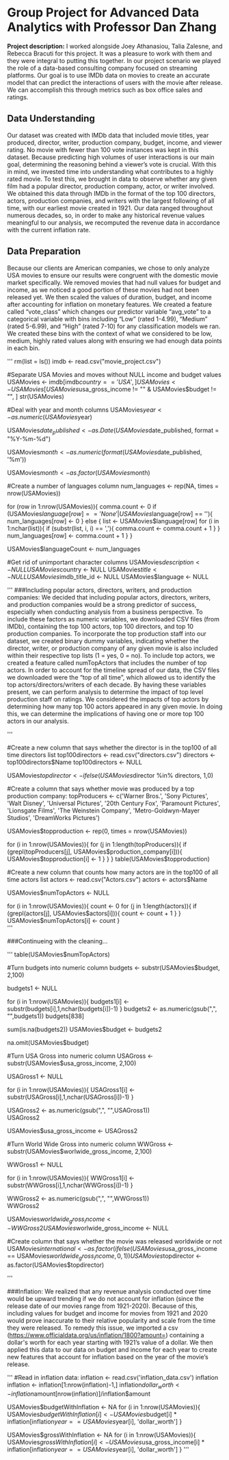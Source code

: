 # Group Project for Advanced Data Analytics with Professor Dan Zhang

**Project description:** I worked alongside Joey Athanasiou, Talia Zalesne, and Rebecca Bracuti for this project. It was a pleasure to work with them and they were integral to putting this together. In our project scenario we played the role of a data-based consulting company focused on streaming platforms. Our goal is to use IMDb data on movies to create an accurate model that can predict the interactions of users with the movie after release. We can accomplish this through metrics such as box office sales and ratings.

## Data Understanding

Our dataset was created with IMDb data that included movie titles, year produced, director, writer, production company, budget, income, and viewer rating. No movie with fewer than 100 vote instances was kept in this dataset. Because predicting high volumes of user interactions is our main goal, determining the reasoning behind a viewer’s vote is crucial. With this in mind, we invested time into understanding what contributes to a highly rated movie. To test this, we brought in data to observe whether any given film had a popular director, production company, actor, or writer involved. We obtained this data through IMDb in the format of the top 100 directors, actors, production companies, and writers with the largest following of all time, with our earliest movie created in 1921. Our data ranged throughout numerous decades, so, in order to make any historical revenue values meaningful to our analysis, we recomputed the revenue data in accordance with the current inflation rate.

## Data Preparation

Because our clients are American companies, we chose to only analyze USA movies to ensure our results were congruent with the domestic movie market specifically. We removed movies that had null values for budget and income, as we noticed a good portion of these movies had not been released yet. We then scaled the values of duration, budget, and income after accounting for inflation on monetary features. We created a feature called “vote_class” which changes our predictor variable “avg_vote” to a categorical variable with bins including “Low” (rated 1-4.99), “Medium” (rated 5-6.99), and “High” (rated 7-10) for any classification models we ran. We created these bins with the context of what we considered to be low, medium, highly rated values along with ensuring we had enough data points in each bin.

'''
rm(list = ls())
imdb <- read.csv("movie_project.csv")

#Separate USA Movies and moves without NULL income and budget values
USAMovies <- imdb[imdb$country == 'USA', ]
USAMovies <- USAMovies[USAMovies$usa_gross_income  != "" & USAMovies$budget != "", ]
str(USAMovies)

#Deal with year and month columns
USAMovies$year <- as.numeric(USAMovies$year)

USAMovies$date_published <- as.Date(USAMovies$date_published, format = "%Y-%m-%d")

USAMovies$month <- as.numeric(format(USAMovies$date_published, '%m'))

USAMovies$month <- as.factor(USAMovies$month)

#Create a number of languages column
num_languages <- rep(NA, times = nrow(USAMovies))

for (row in 1:nrow(USAMovies)){
  comma.count <- 0
  if (USAMovies$language[row] == 'None' | USAMovies$language[row] == ''){
    num_languages[row] <- 0
  }
  else {
    list <- USAMovies$language[row]
    for (i in 1:nchar(list)){
      if (substr(list, i, i) == ','){
        comma.count <- comma.count + 1
      }
    }
    num_languages[row] <- comma.count + 1
  }
}

USAMovies$languageCount <- num_languages



#Get rid of unimportant character columns
USAMovies$description <- NULL
USAMovies$country <- NULL
USAMovies$title <- NULL
USAMovies$imdb_title_id <- NULL
USAMovies$language <- NULL

'''
###Including popular actors, directors, writers, and production companies:
We decided that including popular actors, directors, writers, and production companies would be a strong predictor of success, especially when conducting analysis from a business perspective. To include these factors as numeric variables, we downloaded CSV files (from IMDb), containing the top 100 actors, top 100 directors, and top 10 production companies. To incorporate the top production staff into our dataset, we created binary dummy variables, indicating whether the director, writer, or production company of any given movie is also included within their respective top lists (1 = yes, 0 = no). To include top actors, we created a feature called numTopActors that includes the number of top actors. In order to account for the timeline spread of our data, the CSV files we downloaded were the “top of all time”, which allowed us to identify the top actors/directors/writers of each decade.  By having these variables present, we can perform analysis to determine the impact of top level production staff on ratings. We considered the impacts of top actors by determining how many top 100 actors appeared in any given movie. In doing this, we can determine the implications of having one or more top 100 actors in our analysis.

'''

#Create a new column that says whether the director is in the top100 of all time directors list
top100directors <- read.csv("directors.csv")
directors <- top100directors$Name
top100directors <- NULL

USAMovies$topdirector <- ifelse(USAMovies$director %in% directors, 1,0)


#Create a column that says whether movie was produced by a top production company:
topProducers <- 	c('Warner Bros.', 'Sony Pictures', 'Walt Disney', 'Universal Pictures', '20th Century Fox', 'Paramount Pictures', 'Lionsgate Films', 'The Weinstein Company', 'Metro-Goldwyn-Mayer Studios', 'DreamWorks Pictures')

USAMovies$topproduction <- rep(0, times = nrow(USAMovies))

for (i in 1:nrow(USAMovies)){
	for (j in 1:length(topProducers)){
		if (grepl(topProducers[j], USAMovies$production_company[i])){
			USAMovies$topproduction[i] <- 1
		}
	}
}
table(USAMovies$topproduction)

#Create a new column that counts how many actors are in the top100 of all time actors list
actors <- read.csv("Actors.csv")
actors <- actors$Name

USAMovies$numTopActors <- NULL

for (i in 1:nrow(USAMovies)){
  count <- 0
  for (j in 1:length(actors)){
   if (grepl(actors[j], USAMovies$actors[i])){
     count <- count + 1
   }
  }
  USAMovies$numTopActors[i] <- count
}  
'''

###Continueing with the cleaning...

'''
table(USAMovies$numTopActors)  

#Turn budgets into numeric column
budgets <- substr(USAMovies$budget, 2,100)

budgets1 <- NULL

for (i in 1:nrow(USAMovies)){
  budgets1[i] <- substr(budgets[i],1,nchar(budgets[i])-1)
}
budgets2 <- as.numeric(gsub(",", "",budgets1))
budgets[838]

sum(is.na(budgets2))
USAMovies$budget <- budgets2

na.omit(USAMovies$budget)



#Turn USA Gross into numeric column
USAGross <- substr(USAMovies$usa_gross_income, 2,100)

USAGross1 <- NULL

for (i in 1:nrow(USAMovies)){
  USAGross1[i] <- substr(USAGross[i],1,nchar(USAGross[i])-1)
}

USAGross2 <- as.numeric(gsub(",", "",USAGross1))  
USAGross2  

USAMovies$usa_gross_income <- USAGross2  


#Turn World Wide Gross into numeric column
WWGross <- substr(USAMovies$worlwide_gross_income, 2,100)

WWGross1 <- NULL

for (i in 1:nrow(USAMovies)){
  WWGross1[i] <- substr(WWGross[i],1,nchar(WWGross[i])-1)
}

WWGross2 <- as.numeric(gsub(",", "",WWGross1))  
WWGross2  

USAMovies$worldwide_gross_income <- WWGross2  
USAMovies$worlwide_gross_income <- NULL



#Create column that says whether the movie was released worldwide or not
USAMovies$international <- as.factor(ifelse(USAMovies$usa_gross_income == USAMovies$worldwide_gross_income,0,1))
USAMovies$topdirector <- as.factor(USAMovies$topdirector)

'''

###Inflation:
We realized that any revenue analysis conducted over time would be upward trending if we do not account for inflation (since the release date of our movies range from 1921-2020). Because of this, including values for budget and income for movies from 1921 and 2020 would prove inaccurate to their relative popularity and scale from the time they were released. To remedy this issue, we imported a csv (https://www.officialdata.org/us/inflation/1800?amount=) containing a dollar's worth for each year starting with 1921’s value of a dollar. We then applied this data to our data on budget and income for each year to create new features that account for inflation based on the year of the movie’s release.

'''
#Read in inflation data:
inflation <- read.csv('inflation_data.csv')
inflation
inflation <- inflation[1:nrow(inflation)-1,]
inflation$dollar_worth <- inflation$amount[nrow(inflation)]/inflation$amount

USAMovies$budgetWithInflation <- NA
for (i in 1:nrow(USAMovies)){
	USAMovies$budgetWithInflation[i] <- USAMovies$budget[i] * inflation[inflation$year == USAMovies$year[i], 'dollar_worth']
}

USAMovies$grossWithInflation <- NA
for (i in 1:nrow(USAMovies)){
	USAMovies$grossWithInflation[i] <- USAMovies$usa_gross_income[i] * inflation[inflation$year == USAMovies$year[i], 'dollar_worth']
}
'''
